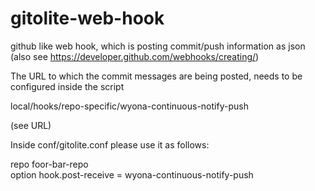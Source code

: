 gitolite-web-hook
=================

github like web hook, which is posting commit/push information as json (also see https://developer.github.com/webhooks/creating/)

The URL to which the commit messages are being posted, needs to be configured inside the script

local/hooks/repo-specific/wyona-continuous-notify-push

(see URL)

Inside conf/gitolite.conf please use it as follows:

repo    foor-bar-repo  
        option hook.post-receive = wyona-continuous-notify-push
